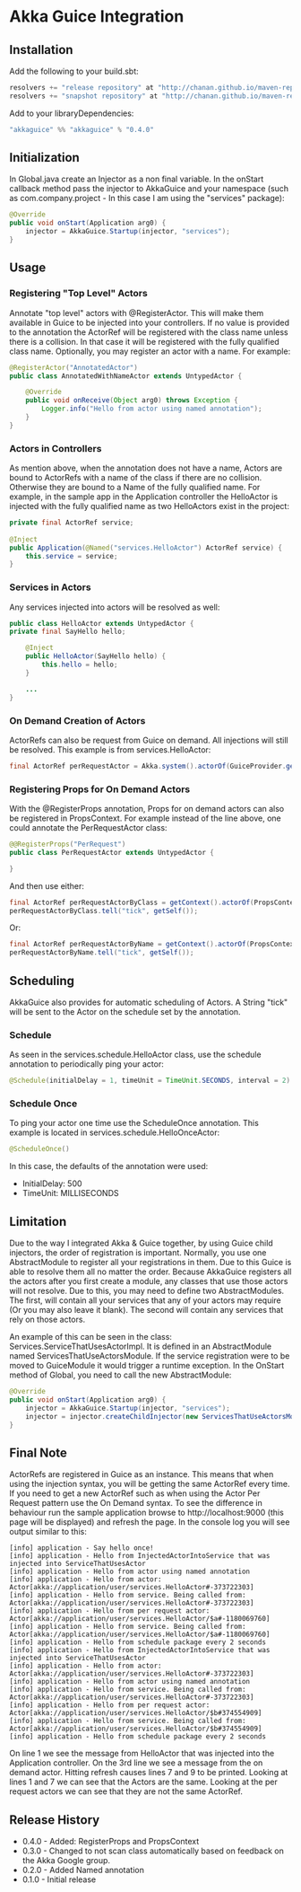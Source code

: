 Akka Guice Integration
=======================

Installation
------------

Add the following to your build.sbt:

```java
resolvers += "release repository" at "http://chanan.github.io/maven-repo/releases/"
resolvers += "snapshot repository" at "http://chanan.github.io/maven-repo/snapshots/"
```

Add to your libraryDependencies:

```java
"akkaguice" %% "akkaguice" % "0.4.0"
```

Initialization
--------------

In Global.java create an Injector as a non final variable. In the onStart callback method pass the injector to AkkaGuice and your namespace (such as com.company.project - In this case I am using the "services" package):

```java
@Override
public void onStart(Application arg0) {
 	injector = AkkaGuice.Startup(injector, "services");
}
```

Usage
-----

### Registering "Top Level" Actors

Annotate "top level" actors with @RegisterActor. This will make them available in Guice to be injected into your controllers.
If no value is provided to the annotation the ActorRef will be registered with the class name unless there is a collision. 
In that case it will be registered with the fully qualified class name. Optionally, you may register an actor with a name.
For example:

```java
@RegisterActor("AnnotatedActor")
public class AnnotatedWithNameActor extends UntypedActor {

	@Override
	public void onReceive(Object arg0) throws Exception {
		Logger.info("Hello from actor using named annotation");
	}
}
```

### Actors in Controllers

As mention above, when the annotation does not have a name, Actors are bound to ActorRefs with a name of the class 
if there are no collision. Otherwise they are bound to a Name of the fully qualified name. 
For example, in the sample app in the Application controller the HelloActor is injected with the fully qualified 
name as two HelloActors exist in the project:

```java
private final ActorRef service;
	
@Inject
public Application(@Named("services.HelloActor") ActorRef service) {
	this.service = service;
}
```

### Services in Actors

Any services injected into actors will be resolved as well:

```java
public class HelloActor extends UntypedActor {
private final SayHello hello;

	@Inject
 	public HelloActor(SayHello hello) {
		this.hello = hello;
 	}

	...
}
```

### On Demand Creation of Actors

ActorRefs can also be request from Guice on demand. All injections will still be resolved. This example is from services.HelloActor:

```java
final ActorRef perRequestActor = Akka.system().actorOf(GuiceProvider.get(Akka.system()).props(PerRequestActor.class));
```

### Registering Props for On Demand Actors

With the @RegisterProps annotation, Props for on demand actors can also be registered in PropsContext. For example instead of the line above, one could annotate the PerRequestActor class:

```java
@@RegisterProps("PerRequest")
public class PerRequestActor extends UntypedActor {

}
```

And then use either:

```java
final ActorRef perRequestActorByClass = getContext().actorOf(PropsContext.get(PerRequestActor.class));
perRequestActorByClass.tell("tick", getSelf());
```

Or:

```java
final ActorRef perRequestActorByName = getContext().actorOf(PropsContext.get("PerRequest"));
perRequestActorByName.tell("tick", getSelf());
```

Scheduling
---------

AkkaGuice also provides for automatic scheduling of Actors. A String "tick" will be sent to the Actor on the schedule set by the annotation. 

### Schedule

As seen in the services.schedule.HelloActor class, use the schedule annotation to periodically ping your actor:

```java
@Schedule(initialDelay = 1, timeUnit = TimeUnit.SECONDS, interval = 2)
```

### Schedule Once

To ping your actor one time use the ScheduleOnce annotation. This example is located in services.schedule.HelloOnceActor:

```java
@ScheduleOnce()
```

In this case, the defaults of the annotation were used:

* InitialDelay: 500
* TimeUnit: MILLISECONDS

Limitation
----------

Due to the way I integrated Akka & Guice together, by using Guice child injectors, the order of registration is important.
Normally, you use one AbstractModule to register all your registrations in them. Due to this Guice is able to resolve them all
no matter the order. Because AkkaGuice registers all the actors after you first create a module, any classes that use those actors
will not resolve. Due to this, you may need to define two AbstractModules. The first, will contain all your services that any
of your actors may require (Or you may also leave it blank). The second will contain any services that rely on those actors.

An example of this can be seen in the class: Services.ServiceThatUsesActorImpl. It is defined in an AbstractModule named
ServicesThatUseActorsModule. If the service registration were to be moved to GuiceModule it would trigger a runtime exception.
In the OnStart method of Global, you need to call the new AbstractModule:

```java
@Override
public void onStart(Application arg0) {
	injector = AkkaGuice.Startup(injector, "services");
	injector = injector.createChildInjector(new ServicesThatUseActorsModule());
}
```

Final Note
----------

ActorRefs are registered in Guice as an instance. This means that when using the injection syntax, you will be getting the same ActorRef every time. If you need to get a new ActorRef such as when using the Actor Per Request pattern use the On Demand syntax. To see the difference in behaviour run the sample application browse to http://localhost:9000 (this page will be displayed) and refresh the page. In the console log you will see output similar to this:

```
[info] application - Say hello once!
[info] application - Hello from InjectedActorIntoService that was injected into ServiceThatUsesActor
[info] application - Hello from actor using named annotation
[info] application - Hello from actor: Actor[akka://application/user/services.HelloActor#-373722303]
[info] application - Hello from service. Being called from: Actor[akka://application/user/services.HelloActor#-373722303]
[info] application - Hello from per request actor: Actor[akka://application/user/services.HelloActor/$a#-1180069760]
[info] application - Hello from service. Being called from: Actor[akka://application/user/services.HelloActor/$a#-1180069760]
[info] application - Hello from schedule package every 2 seconds
[info] application - Hello from InjectedActorIntoService that was injected into ServiceThatUsesActor
[info] application - Hello from actor: Actor[akka://application/user/services.HelloActor#-373722303]
[info] application - Hello from actor using named annotation
[info] application - Hello from service. Being called from: Actor[akka://application/user/services.HelloActor#-373722303]
[info] application - Hello from per request actor: Actor[akka://application/user/services.HelloActor/$b#374554909]
[info] application - Hello from service. Being called from: Actor[akka://application/user/services.HelloActor/$b#374554909]
[info] application - Hello from schedule package every 2 seconds
```

On line 1 we see the message from HelloActor that was injected into the Application controller. On the 3rd line we see a message from the on demand actor. Hitting refresh causes lines 7 and 9 to be printed. Looking at lines 1 and 7 we can see that the Actors are the same. Looking at the per request actors we can see that they are not the same ActorRef. 

Release History
---------------

* 0.4.0 - Added: RegisterProps and PropsContext
* 0.3.0 - Changed to not scan class automatically based on feedback on the Akka Google group.
* 0.2.0 - Added Named annotation
* 0.1.0 - Initial release
